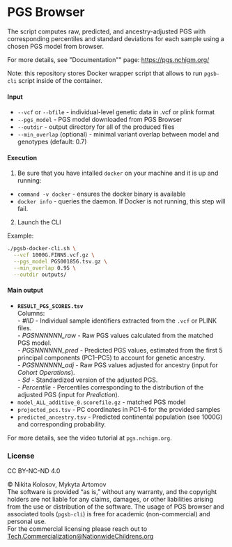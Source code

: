 # PGS Browser

The script computes raw, predicted, and ancestry-adjusted PGS with corresponding percentiles and standard deviations for each sample using a chosen PGS model from browser.<br>

For more details, see "Documentation"" page: https://pgs.nchigm.org/

Note: this repository stores Docker wrapper script that allows to run `pgsb-cli` script inside of the container.

#### **Input**
  - `--vcf` or `--bfile` - individual-level genetic data in .vcf or plink format
  - `--pgs_model` - PGS model downloaded from PGS Browser
  - `--outdir` - output directory for all of the produced files
  - `--min_overlap` (optional) - minimal variant overlap between model and genotypes (default: 0.7)
    
#### **Execution**
    
1. Be sure that you have intalled `docker` on your machine and it is up and running:
  * `command -v docker` - ensures the docker binary is available
  * `docker info` - queries the daemon. If Docker is not running, this step will fail.
    
2. Launch the CLI
    
Example:
```bash
./pgsb-docker-cli.sh \
  --vcf 1000G.FINNS.vcf.gz \
  --pgs_model PGS001856.tsv.gz \
  --min_overlap 0.95 \
  --outdir outputs/
```
    
#### **Main output**
    
 - **`RESULT_PGS_SCORES.tsv`**<br>
        Columns: <br>
        - *#IID* - Individual sample identifiers extracted from the `.vcf` or PLINK files.<br>
        - *PGSNNNNNN_raw* - Raw PGS values calculated from the matched PGS model.<br>
        - *PGSNNNNNN_pred* - Predicted PGS values, estimated from the first 5 principal components (PC1–PC5) to account for genetic ancestry.<br>
        - *PGSNNNNNN_adj* - Raw PGS values adjusted for ancestry (input for *Cohort Operations*).<br>
        - *Sd* - Standardized version of the adjusted PGS.<br>
        - *Percentile* - Percentiles corresponding to the distribution of the adjusted PGS (input for *Prediction*).<br>
 - `model_ALL_additive_0.scorefile.gz` - matched PGS model<br>
 - `projected_pcs.tsv` - PC coordinates in PC1-6 for the provided samples<br>
 - `predicted_ancestry.tsv` - Predicted continental population (see 1000G) and corresponding probability.<br>

For more details, see the video tutorial at `pgs.nchigm.org`.

### **License**

CC BY-NC-ND 4.0

© Nikita Kolosov, Mykyta Artomov  
The software is provided “as is,” without any warranty, and the copyright holders are not liable for any claims, damages, or other liabilities arising from the use or distribution of the software.
The usage of PGS browser and associated tools (`pgsb-cli`) is free for academic (non-commercial) and personal use.  
For the commercial licensing please reach out to Tech.Commercialization@NationwideChildrens.org   